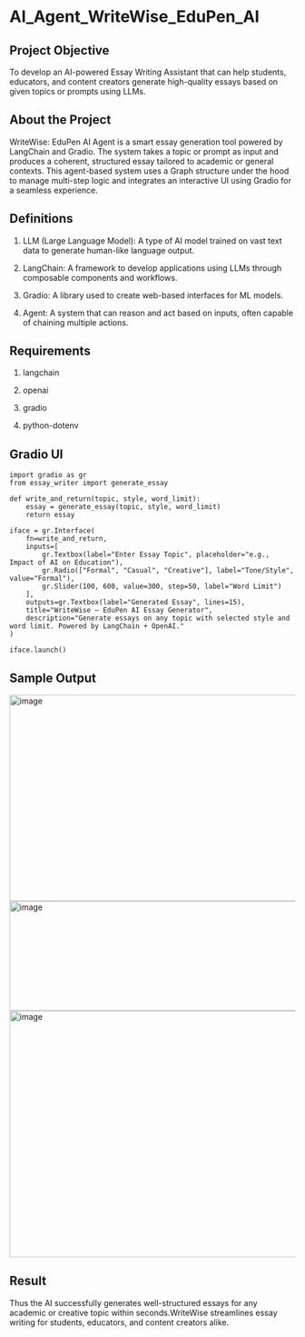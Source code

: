 # AI_Agent_WriteWise_EduPen_AI

## Project Objective

To develop an AI-powered Essay Writing Assistant that can help students, educators, and content creators generate high-quality essays based on given topics or prompts using LLMs.

## About the Project

WriteWise: EduPen AI Agent is a smart essay generation tool powered by LangChain and Gradio. The system takes a topic or prompt as input and produces a coherent, structured essay tailored to academic or general contexts. This agent-based system uses a Graph structure under the hood to manage multi-step logic and integrates an interactive UI using Gradio for a seamless experience.

## Definitions

1. LLM (Large Language Model): A type of AI model trained on vast text data to generate human-like language output.

2. LangChain: A framework to develop applications using LLMs through composable components and workflows.

3. Gradio: A library used to create web-based interfaces for ML models.

4. Agent: A system that can reason and act based on inputs, often capable of chaining multiple actions.

## Requirements

1. langchain
   
2. openai
   
3. gradio
   
4. python-dotenv


## Gradio UI

```
import gradio as gr
from essay_writer import generate_essay

def write_and_return(topic, style, word_limit):
    essay = generate_essay(topic, style, word_limit)
    return essay

iface = gr.Interface(
    fn=write_and_return,
    inputs=[
        gr.Textbox(label="Enter Essay Topic", placeholder="e.g., Impact of AI on Education"),
        gr.Radio(["Formal", "Casual", "Creative"], label="Tone/Style", value="Formal"),
        gr.Slider(100, 600, value=300, step=50, label="Word Limit")
    ],
    outputs=gr.Textbox(label="Generated Essay", lines=15),
    title="WriteWise – EduPen AI Essay Generator",
    description="Generate essays on any topic with selected style and word limit. Powered by LangChain + OpenAI."
)

iface.launch()

```

## Sample Output


<img width="852" height="363" alt="image" src="https://github.com/user-attachments/assets/05f8294f-cd8f-4a7d-bdfc-6deeda633222" />

<img width="922" height="193" alt="image" src="https://github.com/user-attachments/assets/3cb27fc2-c1e6-4f89-9072-e2a500febe32" />

<img width="793" height="434" alt="image" src="https://github.com/user-attachments/assets/7ab1c152-2873-4eda-908b-a8d5bc7002ed" />


## Result 

Thus the AI successfully generates well-structured essays for any academic or creative topic within seconds.WriteWise streamlines essay writing for students, educators, and content creators alike.


